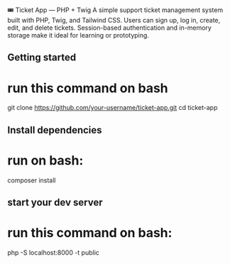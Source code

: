 
🎟️ Ticket App — PHP + Twig
A simple support ticket management system built with PHP, Twig, and Tailwind CSS. Users can sign up, log in, create, edit, and delete tickets. Session-based authentication and in-memory storage make it ideal for learning or prototyping.


## Getting started
# run this command on bash
git clone https://github.com/your-username/ticket-app.git
cd ticket-app

## Install dependencies
# run on bash:
composer install

## start your dev server
# run this command on bash:
php -S localhost:8000 -t public

